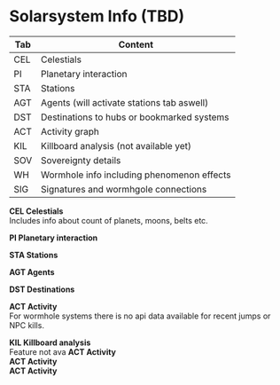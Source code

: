 # Solarsystem Info (TBD)

| Tab | Content |
|--|--|
| CEL| Celestials |
| PI | Planetary interaction |
| STA| Stations|
| AGT| Agents (will activate stations tab aswell)|
| DST| Destinations to hubs or bookmarked systems |
| ACT| Activity graph|
| KIL| Killboard analysis (not available yet) |
| SOV| Sovereignty details |
| WH | Wormhole info including phenomenon effects |
| SIG| Signatures and wormhgole connections |

**CEL Celestials**<br>
Includes info about count of planets, moons, belts etc.

**PI Planetary interaction**<br>

**STA Stations**<br>

**AGT Agents**<br>

**DST Destinations**<br>

**ACT Activity**<br>
For wormhole systems there is no api data available for recent jumps or NPC kills.

**KIL Killboard analysis**<br>
Feature not ava
**ACT Activity**<br>
**ACT Activity**<br>
**ACT Activity**<br>

<!--stackedit_data:
eyJoaXN0b3J5IjpbMTQ3MzQ3MDY0NCwtMTM5MTg0NDM5MiwtNz
UyNzcwMDU4LC00OTcwODA5MTFdfQ==
-->